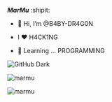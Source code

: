 ***MarMu*** :shipit:

- 🍁 Hi, I’m @B4BY-DR4G0N  

- I ❤️ H4CK1NG   

- 🗽 Learning ... PROGRAMMING 
 

![GitHub Dark](https://github.com/github-IMG_20220104_230411_008.jpg#gh-light-mode-only)

![marmu](https://myoctocat.com/assets/images/base-IMG_20220104_230411_008.jpg)

![marmu](https://myoctocat.com/assets/images/base-octocat.svg)

<!---
B4BY-DG/B4BY-DG is a ✨ special ✨ repository because its `README.md` (this file) appears on your GitHub profile.
You can click the Preview link to take a look at your changes.
--->
